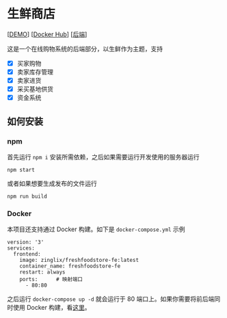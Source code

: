 # 生鲜商店

[[DEMO](https://fs.zinglix.xyz)] [[Docker Hub](https://hub.docker.com/r/zinglix/freshfoodstore-fe)] [[后端](https://github.com/ZingLix/FreshFoodStore)]

这是一个在线购物系统的后端部分，以生鲜作为主题，支持

- [x] 买家购物
- [x] 卖家库存管理
- [x] 卖家进货
- [x] 采买基地供货
- [x] 资金系统

## 如何安装

### npm

首先运行 `npm i` 安装所需依赖，之后如果需要运行开发使用的服务器运行

```
npm start
```

或者如果想要生成发布的文件运行

```
npm run build
```

### Docker

本项目还支持通过 Docker 构建。如下是 `docker-compose.yml` 示例

```
version: '3'   
services:
  frontend:    
    image: zinglix/freshfoodstore-fe:latest   
    container_name: freshfoodstore-fe  
    restart: always    
    ports:      # 映射端口
      - 80:80
```

之后运行 `docker-compose up -d` 就会运行于 80 端口上。如果你需要将前后端同时使用 Docker 构建，看[这里](https://github.com/ZingLix/FreshFoodStore/wiki/%E4%BD%BF%E7%94%A8-Docker-%E8%BF%90%E8%A1%8C%E6%95%B4%E4%B8%AA%E7%B3%BB%E7%BB%9F)。